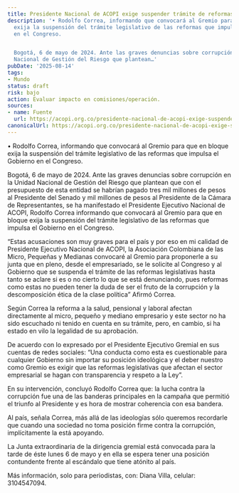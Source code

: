 ```yaml
---
title: Presidente Nacional de ACOPI exige suspender trámite de reformas
description: '• Rodolfo Correa, informando que convocará al Gremio para que en bloque
  exija la suspensión del trámite legislativo de las reformas que impulsa el Gobierno
  en el Congreso.


  Bogotá, 6 de mayo de 2024. Ante las graves denuncias sobre corrupción en la Unidad
  Nacional de Gestión del Riesgo que plantean…'
pubDate: '2025-08-14'
tags:
- Mundo
status: draft
risk: bajo
action: Evaluar impacto en comisiones/operación.
sources:
- name: Fuente
  url: https://acopi.org.co/presidente-nacional-de-acopi-exige-suspender-tramite-de-reformas-en-el-congreso-debido-a-escandalos-de-corrupcion/
canonicalUrl: https://acopi.org.co/presidente-nacional-de-acopi-exige-suspender-tramite-de-reformas-en-el-congreso-debido-a-escandalos-de-corrupcion/
---
```

• Rodolfo Correa, informando que convocará al Gremio para que en bloque exija la suspensión del trámite legislativo de las reformas que impulsa el Gobierno en el Congreso.

Bogotá, 6 de mayo de 2024. Ante las graves denuncias sobre corrupción en la Unidad Nacional de Gestión del Riesgo que plantean que con el presupuesto de esta entidad se habrían pagado tres mil millones de pesos al Presidente del Senado y mil millones de pesos al Presidente de la Cámara de Representantes, se ha manifestado el Presidente Ejecutivo Nacional de ACOPI, Rodolfo Correa informando que convocará al Gremio para que en bloque exija la suspensión del trámite legislativo de las reformas que impulsa el Gobierno en el Congreso.

“Estas acusaciones son muy graves para el país y por eso en mi calidad de Presidente Ejecutivo Nacional de ACOPI, la Asociación Colombiana de las Micro, Pequeñas y Medianas convocaré al Gremio para proponerle a su junta que en pleno, desde el empresariado, se le solicite al Congreso y al Gobierno que se suspenda el trámite de las reformas legislativas hasta tanto se aclare si es o no cierto lo que se está denunciando, pues reformas como estas no pueden tener la duda de ser el fruto de la corrupción y la descomposición ética de la clase política” Afirmó Correa.

Según Correa la reforma a la salud, pensional y laboral afectan directamente al micro, pequeño y mediano empresario y este sector no ha sido escuchado ni tenido en cuenta en su trámite, pero, en cambio, si ha estado en vilo la legalidad de su aprobación.

De acuerdo con lo expresado por el Presidente Ejecutivo Gremial en sus cuentas de redes sociales: “Una conducta como esta es cuestionable para cualquier Gobierno sin importar su posición ideológica y el deber nuestro como Gremio es exigir que las reformas legislativas que afectan el sector empresarial se hagan con transparencia y respeto a la Ley”.

En su intervención, concluyó Rodolfo Correa que: la lucha contra la corrupción fue una de las banderas principales en la campaña que permitió el triunfo al Presidente y es hora de mostrar coherencia con esa bandera.

Al país, señala Correa, más allá de las ideologías sólo queremos recordarle que cuando una sociedad no toma posición firme contra la corrupción, implícitamente la está apoyando.

La Junta extraordinaria de la dirigencia gremial está convocada para la tarde de éste lunes 6 de mayo y en ella se espera tener una posición contundente frente al escándalo que tiene atónito al país.

Más información, solo para periodistas, con: Diana Villa, celular: 3104547094.